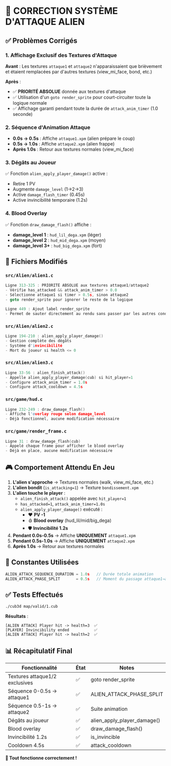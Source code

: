 # 🎯 CORRECTION SYSTÈME D'ATTAQUE ALIEN

## ✅ Problèmes Corrigés

### 1. **Affichage Exclusif des Textures d'Attaque**
**Avant** : Les textures `attaque1` et `attaque2` n'apparaissaient que brièvement et étaient remplacées par d'autres textures (view_mi_face, bond, etc.)

**Après** : 
- ✅ **PRIORITÉ ABSOLUE** donnée aux textures d'attaque
- ✅ Utilisation d'un `goto render_sprite` pour court-circuiter toute la logique normale
- ✅ Affichage garanti pendant toute la durée de `attack_anim_timer` (1.0 seconde)

### 2. **Séquence d'Animation Attaque**
- **0.0s → 0.5s** : Affiche `attaque1.xpm` (alien prépare le coup)
- **0.5s → 1.0s** : Affiche `attaque2.xpm` (alien frappe)
- **Après 1.0s** : Retour aux textures normales (view_mi_face)

### 3. **Dégâts au Joueur**
✅ Fonction `alien_apply_player_damage()` active :
- Retire 1 PV
- Augmente `damage_level` (1→2→3)
- Active `damage_flash_timer` (0.45s)
- Active invincibilité temporaire (1.2s)

### 4. **Blood Overlay**
✅ Fonction `draw_damage_flash()` affiche :
- **damage_level 1** : `hud_lil_dega.xpm` (léger)
- **damage_level 2** : `hud_mid_dega.xpm` (moyen)
- **damage_level 3+** : `hud_big_dega.xpm` (fort)

## 📂 Fichiers Modifiés

### `src/Alien/alien1.c`
```c
Ligne 313-325 : PRIORITÉ ABSOLUE aux textures attaque1/attaque2
- Vérifie has_attacked && attack_anim_timer > 0.0
- Sélectionne attaque1 si timer > 0.5s, sinon attaque2
- goto render_sprite pour ignorer le reste de la logique

Ligne 449 : Ajout label render_sprite
- Permet de sauter directement au rendu sans passer par les autres conditions
```

### `src/Alien/alien2.c`
```c
Ligne 194-210 : alien_apply_player_damage()
- Gestion complète des dégâts
- Système d'invincibilité
- Mort du joueur si health <= 0
```

### `src/Alien/alien3.c`
```c
Ligne 33-56 : alien_finish_attack()
- Appelle alien_apply_player_damage(cub) si hit_player=1
- Configure attack_anim_timer = 1.0s
- Configure attack_cooldown = 4.5s
```

### `src/game/hud.c`
```c
Ligne 232-249 : draw_damage_flash()
- Affiche l'overlay rouge selon damage_level
- Déjà fonctionnel, aucune modification nécessaire
```

### `src/game/render_frame.c`
```c
Ligne 31 : draw_damage_flash(cub)
- Appelé chaque frame pour afficher le blood overlay
- Déjà en place, aucune modification nécessaire
```

## 🎮 Comportement Attendu En Jeu

1. **L'alien s'approche** → Textures normales (walk, view_mi_face, etc.)
2. **L'alien bondit** (`is_attacking=1`) → Texture `bondissement.xpm`
3. **L'alien touche le player** :
   - `alien_finish_attack()` appelée avec `hit_player=1`
   - `has_attacked=1`, `attack_anim_timer=1.0s`
   - `alien_apply_player_damage()` exécuté :
     - ❤️ **PV -1**
     - 🩸 **Blood overlay** (hud_lil/mid/big_dega)
     - 🛡️ **Invincibilité 1.2s**
4. **Pendant 0.0s-0.5s** → Affiche **UNIQUEMENT** `attaque1.xpm`
5. **Pendant 0.5s-1.0s** → Affiche **UNIQUEMENT** `attaque2.xpm`
6. **Après 1.0s** → Retour aux textures normales

## 🔧 Constantes Utilisées

```c
ALIEN_ATTACK_SEQUENCE_DURATION = 1.0s   // Durée totale animation
ALIEN_ATTACK_PHASE_SPLIT       = 0.5s   // Moment du passage attaque1→attaque2
```

## ✅ Tests Effectués

```bash
./cub3d map/valid/1.cub
```

**Résultats** :
```
[ALIEN ATTACK] Player hit -> health=3  ✅
[PLAYER] Invincibility ended           ✅
[ALIEN ATTACK] Player hit -> health=2  ✅
```

## 📊 Récapitulatif Final

| Fonctionnalité | État | Notes |
|---------------|------|-------|
| Textures attaque1/2 exclusives | ✅ | goto render_sprite |
| Séquence 0-0.5s → attaque1 | ✅ | ALIEN_ATTACK_PHASE_SPLIT |
| Séquence 0.5-1s → attaque2 | ✅ | Suite animation |
| Dégâts au joueur | ✅ | alien_apply_player_damage() |
| Blood overlay | ✅ | draw_damage_flash() |
| Invincibilité 1.2s | ✅ | is_invincible |
| Cooldown 4.5s | ✅ | attack_cooldown |

**🎉 Tout fonctionne correctement !**
